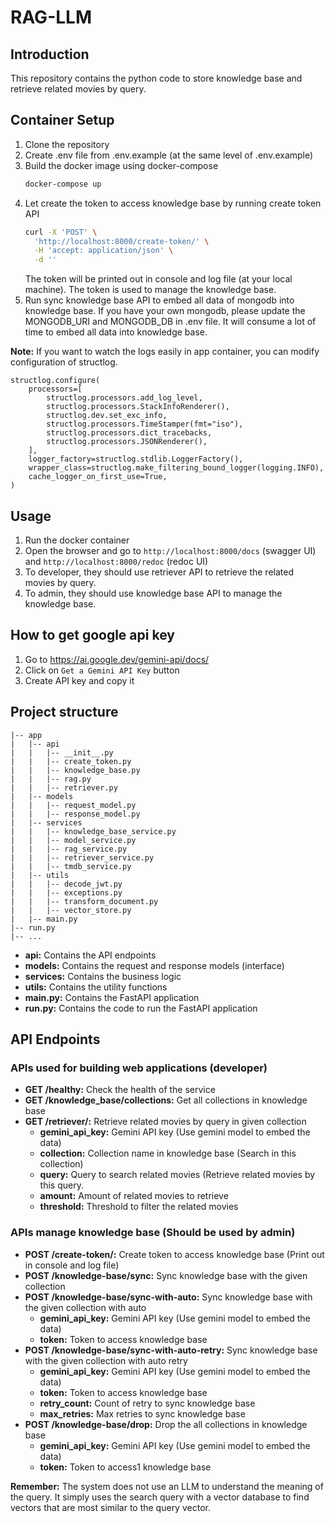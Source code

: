 # RAG-LLM
## Introduction
This repository contains the python code to store knowledge base and retrieve related movies by query.

## Container Setup
1. Clone the repository
2. Create .env file from .env.example (at the same level of .env.example)
3. Build the docker image using docker-compose
    ```bash
    docker-compose up
    ```
4. Let create the token to access knowledge base by running create token API
    ```bash
    curl -X 'POST' \
      'http://localhost:8000/create-token/' \
      -H 'accept: application/json' \
      -d ''
    ```
    The token will be printed out in console and log file (at your local machine).
    The token is used to manage the knowledge base.
5. Run sync knowledge base API to embed all data of mongodb into knowledge base. 
If you have your own mongodb, please update the MONGODB_URI and MONGODB_DB in .env file.
It will consume a lot of time to embed all data into knowledge base.

**Note:** If you want to watch the logs easily in app container, you can modify configuration of structlog.
```
structlog.configure(
    processors=[
        structlog.processors.add_log_level,
        structlog.processors.StackInfoRenderer(),
        structlog.dev.set_exc_info,
        structlog.processors.TimeStamper(fmt="iso"),
        structlog.processors.dict_tracebacks,
        structlog.processors.JSONRenderer(),
    ],
    logger_factory=structlog.stdlib.LoggerFactory(),
    wrapper_class=structlog.make_filtering_bound_logger(logging.INFO),
    cache_logger_on_first_use=True,
)
```
## Usage
1. Run the docker container
2. Open the browser and go to `http://localhost:8000/docs` (swagger UI) and `http://localhost:8000/redoc` (redoc UI)
3. To developer, they should use retriever API to retrieve the related movies by query.
4. To admin, they should use knowledge base API to manage the knowledge base.

## How to get google api key
1. Go to https://ai.google.dev/gemini-api/docs/
2. Click on `Get a Gemini API Key` button
3. Create API key and copy it

## Project structure
```
|-- app
|   |-- api
|   |   |-- __init__.py
|   |   |-- create_token.py
|   |   |-- knowledge_base.py
|   |   |-- rag.py
|   |   |-- retriever.py
|   |-- models
|   |   |-- request_model.py
|   |   |-- response_model.py
|   |-- services
|   |   |-- knowledge_base_service.py
|   |   |-- model_service.py
|   |   |-- rag_service.py
|   |   |-- retriever_service.py
|   |   |-- tmdb_service.py
|   |-- utils
|   |   |-- decode_jwt.py
|   |   |-- exceptions.py
|   |   |-- transform_document.py
|   |   |-- vector_store.py
|   |-- main.py
|-- run.py
|-- ...
```

- **api:** Contains the API endpoints
- **models:** Contains the request and response models (interface)
- **services:** Contains the business logic
- **utils:** Contains the utility functions
- **main.py:** Contains the FastAPI application
- **run.py:** Contains the code to run the FastAPI application

## API Endpoints
### APIs used for building web applications (developer)
- **GET /healthy:** Check the health of the service
- **GET /knowledge_base/collections:** Get all collections in knowledge base
- **GET /retriever/:** Retrieve related movies by query in given collection
    - **gemini_api_key:** Gemini API key (Use gemini model to embed the data)
    - **collection:** Collection name in knowledge base (Search in this collection)
    - **query:** Query to search related movies (Retrieve related movies by this query.
    - **amount:** Amount of related movies to retrieve
    - **threshold:** Threshold to filter the related movies
### APIs manage knowledge base (Should be used by admin)
- **POST /create-token/:** Create token to access knowledge base (Print out in console and log file)
- **POST /knowledge-base/sync:** Sync knowledge base with the given collection
- **POST /knowledge-base/sync-with-auto:** Sync knowledge base with the given collection with auto
  - **gemini_api_key:** Gemini API key (Use gemini model to embed the data)
  - **token:** Token to access knowledge base
- **POST /knowledge-base/sync-with-auto-retry:** Sync knowledge base with the given collection with auto retry
  - **gemini_api_key:** Gemini API key (Use gemini model to embed the data) 
  - **token:** Token to access knowledge base
  - **retry_count:** Count of retry to sync knowledge base
  - **max_retries:** Max retries to sync knowledge base
- **POST /knowledge-base/drop:** Drop the all collections in knowledge base
  - **gemini_api_key:** Gemini API key (Use gemini model to embed the data) 
  - **token:** Token to access1 knowledge base

**Remember:** The system does not use an LLM to understand the meaning of the query. It simply uses the search query with a vector database to find vectors that are most similar to the query vector.